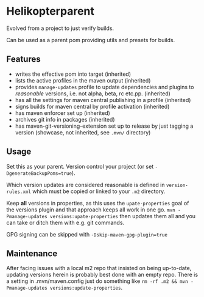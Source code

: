 # Helikopterparent

Evolved from a project to just verify builds.

Can be used as a parent pom providing utils and presets for builds.

## Features

- writes the effective pom into target (inherited)
- lists the active profiles in the maven output (inherited)
- provides `manage-updates` profile to update dependencies and plugins to
  *reasonable* versions, i.e. not alpha, beta, rc etc.pp. (inherited)
- has all the settings for maven central publishing in a profile (inherited)
- signs builds for maven central by profile activation (inherited)
- has maven enforcer set up (inherited)
- archives git info in packages (inherited)
- has maven-git-versioning-extension set up to release by just tagging
  a version (showcase, not inherited, see `.mvn/` directory)

## Usage

Set this as your parent. Version control your project (or set
`-DgenerateBackupPoms=true`).

Which version updates are considered reasonable is defined in
`version-rules.xml` which must be copied or linked to your `.m2`
directory.

Keep **all** versions in properties, as this uses the
`upate-properties` goal of the versions plugin and that approach keeps
all work in one go.  `mvn -Pmanage-updates versions:upate-properties`
then updates them all and you can take or ditch them with e.g. git
commands.

GPG signing can be skipped with `-Dskip-maven-gpg-plugin=true`

## Maintenance

After facing issues with a local m2 repo that insisted on being
up-to-date, updating versions herein is probably best done with an
empty repo. There is a setting in .mvn/maven.config just do something
like `rm -rf .m2 && mvn -Pmanage-updates versions:update-properties`.

